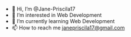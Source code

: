 - 👋 Hi, I’m @Jane-Priscila17
- 👀 I’m interested in Web Development
- 🌱 I’m currently learning Web Development
- 📫 How to reach me janepriscila17@gmail.com

<!---
Jane-Priscila17/Jane-Priscila17 is a ✨ special ✨ repository because its `README.md` (this file) appears on your GitHub profile.
You can click the Preview link to take a look at your changes.
--->
